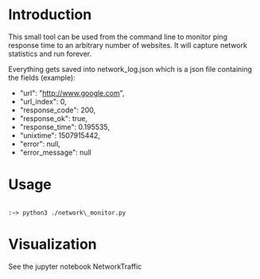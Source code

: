 # Introduction

This small tool can be used from the command line to monitor ping response time
to an arbitrary number of websites. It will capture network statistics and run
forever.

Everything gets saved into network\_log.json which is a json file containing the
fields (example):

* "url": "http://www.google.com",
* "url\_index": 0,
* "response\_code": 200,
* "response\_ok": true,
* "response\_time": 0.195535,
* "unixtime": 1507915442,
* "error": null,
* "error\_message": null

# Usage

<code>
:~> python3 ./network\_monitor.py
</code>

# Visualization

See the jupyter notebook NetworkTraffic

